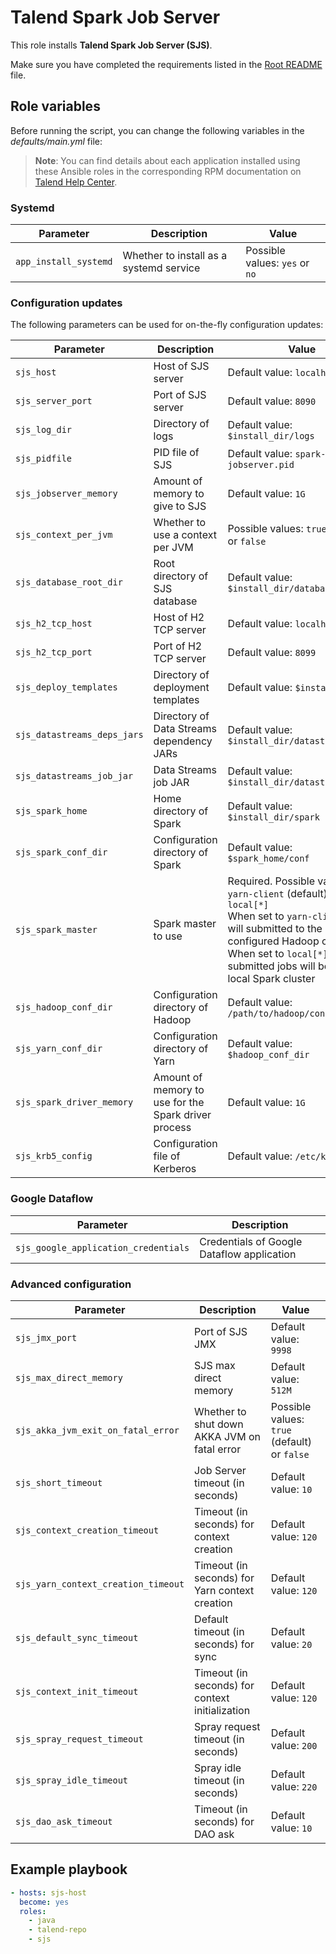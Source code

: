 # Talend Spark Job Server

This role installs **Talend Spark Job Server (SJS)**.

Make sure you have completed the requirements listed in the [Root README](../../../README.md) file.

## Role variables

Before running the script, you can change the following variables in the *defaults/main.yml* file:

> **Note**: You can find details about each application installed using these Ansible roles in the corresponding RPM documentation on [Talend Help Center](https://help.talend.com/search/all?query=rpm&content-lang=en-US).

### Systemd

| Parameter             | Description                             | Value                          |
| --------------------- | --------------------------------------- | ------------------------------ |
| `app_install_systemd` | Whether to install as a systemd service | Possible values: `yes` or `no` |

### Configuration updates

The following parameters can be used for on-the-fly configuration updates:

| Parameter                   | Description                                          | Value                                                                                                                                                                                                                                 |
| --------------------------- | ---------------------------------------------------- | ------------------------------------------------------------------------------------------------------------------------------------------------------------------------------------------------------------------------------------- |
| `sjs_host`                  | Host of SJS server                                   | Default value: `localhost`                                                                                                                                                                                                            |
| `sjs_server_port`           | Port of SJS server                                   | Default value: `8090`                                                                                                                                                                                                                 |
| `sjs_log_dir`               | Directory of logs                                    | Default value: `$install_dir/logs`                                                                                                                                                                                                    |
| `sjs_pidfile`               | PID file of SJS                                      | Default value: `spark-jobserver.pid`                                                                                                                                                                                                  |
| `sjs_jobserver_memory`      | Amount of memory to give to SJS                      | Default value: `1G`                                                                                                                                                                                                                   |
| `sjs_context_per_jvm`       | Whether to use a context per JVM                     | Possible values: `true` (default) or `false`                                                                                                                                                                                          |
| `sjs_database_root_dir`     | Root directory of SJS database                       | Default value: `$install_dir/database`                                                                                                                                                                                                |
| `sjs_h2_tcp_host`           | Host of H2 TCP server                                | Default value: `localhost`                                                                                                                                                                                                            |
| `sjs_h2_tcp_port`           | Port of H2 TCP server                                | Default value: `8099`                                                                                                                                                                                                                 |
| `sjs_deploy_templates`      | Directory of deployment templates                    | Default value: `$install_dir`                                                                                                                                                                                                         |
| `sjs_datastreams_deps_jars` | Directory of Data Streams dependency JARs            | Default value: `$install_dir/datastreams-deps`                                                                                                                                                                                        |
| `sjs_datastreams_job_jar`   | Data Streams job JAR                                 | Default value: `$install_dir/datastreams.jar"`                                                                                                                                                                                        |
| `sjs_spark_home`            | Home directory of Spark                              | Default value: `$install_dir/spark`                                                                                                                                                                                                   |
| `sjs_spark_conf_dir`        | Configuration directory of Spark                     | Default value: `$spark_home/conf`                                                                                                                                                                                                     |
| `sjs_spark_master`          | Spark master to use                                  | Required. Possible values: `yarn-client` (default) or `local[*]`<br/>When set to `yarn-client`, jobs will submitted to the configured Hadoop cluster.<br/>When set to `local[*]`, submitted jobs will be run on a local Spark cluster |
| `sjs_hadoop_conf_dir`       | Configuration directory of Hadoop                    | Default value: `/path/to/hadoop/conf`                                                                                                                                                                                                 |
| `sjs_yarn_conf_dir`         | Configuration directory of Yarn                      | Default value: `$hadoop_conf_dir`                                                                                                                                                                                                     |
| `sjs_spark_driver_memory`   | Amount of memory to use for the Spark driver process | Default value: `1G`                                                                                                                                                                                                                   |
| `sjs_krb5_config`           | Configuration file of Kerberos                       | Default value: `/etc/krb5.conf`                                                                                                                                                                                                       |

### Google Dataflow

| Parameter                            | Description                                |
| ------------------------------------ | ------------------------------------------ |
| `sjs_google_application_credentials` | Credentials of Google Dataflow application |

### Advanced configuration

| Parameter                           | Description                                     | Value                                        |
| ----------------------------------- | ----------------------------------------------- | -------------------------------------------- |
| `sjs_jmx_port`                      | Port of SJS JMX                                 | Default value: `9998`                        |
| `sjs_max_direct_memory`             | SJS max direct memory                           | Default value:  `512M`                       |
| `sjs_akka_jvm_exit_on_fatal_error`  | Whether to shut down AKKA JVM on fatal error    | Possible values: `true` (default) or `false` |
| `sjs_short_timeout`                 | Job Server timeout (in seconds)                 | Default value: `10`                          |
| `sjs_context_creation_timeout`      | Timeout (in seconds) for context creation       | Default value:  `120`                        |
| `sjs_yarn_context_creation_timeout` | Timeout (in seconds) for Yarn context creation  | Default value: `120`                         |
| `sjs_default_sync_timeout`          | Default timeout (in seconds) for sync           | Default value: `20`                          |
| `sjs_context_init_timeout`          | Timeout (in seconds) for context initialization | Default value:  `120`                        |
| `sjs_spray_request_timeout`         | Spray request timeout (in seconds)              | Default value: `200`                         |
| `sjs_spray_idle_timeout`            | Spray idle timeout (in seconds)                 | Default value: `220`                         |
| `sjs_dao_ask_timeout`               | Timeout (in seconds) for DAO ask                | Default value:  `10`                         |

## Example playbook

```yaml
- hosts: sjs-host
  become: yes
  roles:
    - java
    - talend-repo
    - sjs
```
